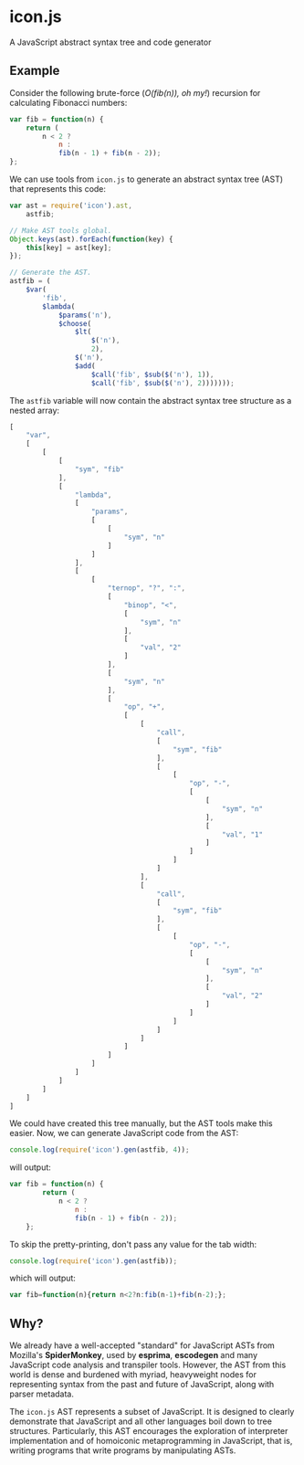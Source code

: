 # icon.js
A JavaScript abstract syntax tree and code generator

## Example

Consider the following brute-force (*O(fib(n)), oh my!*) recursion for
calculating Fibonacci numbers:

```javascript
var fib = function(n) {
    return (
        n < 2 ?
            n :
            fib(n - 1) + fib(n - 2));
};
```

We can use tools from `icon.js` to generate an abstract syntax tree (AST) that
represents this code:

```javascript
var ast = require('icon').ast,
    astfib;

// Make AST tools global.
Object.keys(ast).forEach(function(key) {
    this[key] = ast[key];
});

// Generate the AST.
astfib = (
    $var(
        'fib',
        $lambda(
            $params('n'),
            $choose(
                $lt(
                    $('n'),
                    2),
                $('n'),
                $add(
                    $call('fib', $sub($('n'), 1)),
                    $call('fib', $sub($('n'), 2)))))));
```

The `astfib` variable will now contain the abstract syntax tree structure as a
nested array:

```javascript
[
    "var",
    [
        [
            [
                "sym", "fib"
            ],
            [
                "lambda",
                [
                    "params",
                    [
                        [
                            "sym", "n"
                        ]
                    ]
                ],
                [
                    [
                        "ternop", "?", ":",
                        [
                            "binop", "<",
                            [
                                "sym", "n"
                            ],
                            [
                                "val", "2"
                            ]
                        ],
                        [
                            "sym", "n"
                        ],
                        [
                            "op", "+",
                            [
                                [
                                    "call",
                                    [
                                        "sym", "fib"
                                    ],
                                    [
                                        [
                                            "op", "-",
                                            [
                                                [
                                                    "sym", "n"
                                                ],
                                                [
                                                    "val", "1"
                                                ]
                                            ]
                                        ]
                                    ]
                                ],
                                [
                                    "call",
                                    [
                                        "sym", "fib"
                                    ],
                                    [
                                        [
                                            "op", "-",
                                            [
                                                [
                                                    "sym", "n"
                                                ],
                                                [
                                                    "val", "2"
                                                ]
                                            ]
                                        ]
                                    ]
                                ]
                            ]
                        ]
                    ]
                ]
            ]
        ]
    ]
]
```

We could have created this tree manually, but the AST tools make this
easier. Now, we can generate JavaScript code from the AST:

```javascript
console.log(require('icon').gen(astfib, 4));
```

will output:

```javascript
var fib = function(n) {
        return (
            n < 2 ?
                n :
                fib(n - 1) + fib(n - 2));
    };
```

To skip the pretty-printing, don't pass any value for the tab width:

```javascript
console.log(require('icon').gen(astfib));
```

which will output:

```javascript
var fib=function(n){return n<2?n:fib(n-1)+fib(n-2);};
```

## Why?

We already have a well-accepted "standard" for JavaScript ASTs from Mozilla's
**SpiderMonkey**, used by **esprima**, **escodegen** and many JavaScript code
analysis and transpiler tools. However, the AST from this world is dense and
burdened with myriad, heavyweight nodes for representing syntax from the past
and future of JavaScript, along with parser metadata.

The `icon.js` AST represents a subset of JavaScript. It is designed to clearly
demonstrate that JavaScript and all other languages boil down to tree
structures. Particularly, this AST encourages the exploration of interpreter
implementation and of homoiconic metaprogramming in JavaScript, that is,
writing programs that write programs by manipulating ASTs.
